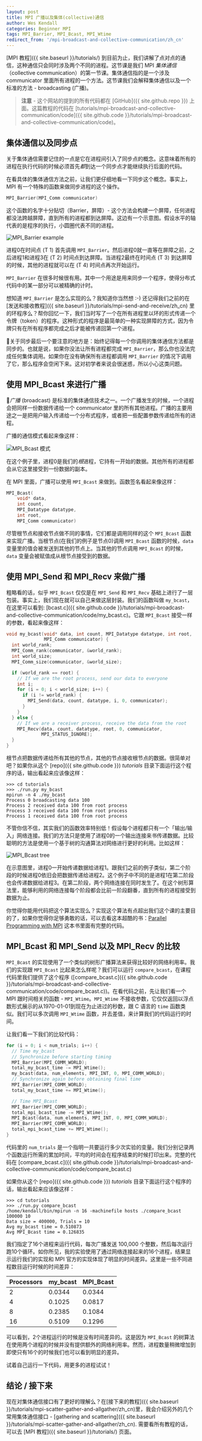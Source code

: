 ```yaml
---
layout: post
title: MPI 广播以及集体(collective)通信
author: Wes Kendall
categories: Beginner MPI
tags: MPI_Barrier, MPI_Bcast, MPI_Wtime
redirect_from: '/mpi-broadcast-and-collective-communication/zh_cn'
---
```


[MPI 教程]({{ site.baseurl }}/tutorials/) 到目前为止，我们讲解了点对点的通信，这种通信只会同时涉及两个不同的进程。这节课是我们 MPI *集体通信*（collective communication）的第一节课。集体通信指的是一个涉及 communicator 里面所有进程的一个方法。这节课我们会解释集体通信以及一个标准的方法 - broadcasting (广播)。

> **注意** - 这个网站的提到的所有代码都在 [GitHub]({{ site.github.repo }}) 上面。这篇教程的代码在 [tutorials/mpi-broadcast-and-collective-communication/code]({{ site.github.code }}/tutorials/mpi-broadcast-and-collective-communication/code)。

## 集体通信以及同步点
关于集体通信需要记住的一点是它在进程间引入了同步点的概念。这意味着所有的进程在执行代码的时候必须首先*都*到达一个同步点才能继续执行后面的代码。

在看具体的集体通信方法之前，让我们更仔细地看一下同步这个概念。事实上，MPI 有一个特殊的函数来做同步进程的这个操作。

```cpp
MPI_Barrier(MPI_Comm communicator)
```

这个函数的名字十分贴切（Barrier，屏障）- 这个方法会构建一个屏障，任何进程都没法跨越屏障，直到所有的进程都到达屏障。这边有一个示意图。假设水平的轴代表的是程序的执行，小圆圈代表不同的进程。

![MPI_Barrier example](../barrier.png)

进程0在时间点 (T 1) 首先调用 `MPI_Barrier`。然后进程0就一直等在屏障之前，之后进程1和进程3在 (T 2) 时间点到达屏障。当进程2最终在时间点 (T 3) 到达屏障的时候，其他的进程就可以在 (T 4) 时间点再次开始运行。

`MPI_Barrier` 在很多时候很有用。其中一个用途是用来同步一个程序，使得分布式代码中的某一部分可以被精确的计时。

想知道 `MPI_Barrier` 是怎么实现的么？我知道你当然想 :-) 还记得我们之前的在[发送和接收教程]({{ site.baseurl }}/tutorials/mpi-send-and-receive/zh_cn) 里的环程序么？帮你回忆一下，我们当时写了一个在所有进程里以环的形式传递一个令牌（token）的程序。这种形式的程序是最简单的一种实现屏障的方式，因为令牌只有在所有程序都完成之后才能被传递回第一个进程。

关于同步最后一个要注意的地方是：始终记得每一个你调用的集体通信方法都是同步的。也就是说，如果你没法让所有进程都完成 `MPI_Barrier`，那么你也没法完成任何集体调用。如果你在没有确保所有进程都调用 `MPI_Barrier` 的情况下调用了它，那么程序会空闲下来。这对初学者来说会很迷惑，所以小心这类问题。

## 使用 MPI_Bcast 来进行广播
*广播* (broadcast) 是标准的集体通信技术之一。一个广播发生的时候，一个进程会把同样一份数据传递给一个 communicator 里的所有其他进程。广播的主要用途之一是把用户输入传递给一个分布式程序，或者把一些配置参数传递给所有的进程。

广播的通信模式看起来像这样：

![MPI_Bcast 模式](../broadcast_pattern.png)

在这个例子里，进程0是我们的*根*进程，它持有一开始的数据。其他所有的进程都会从它这里接受到一份数据的副本。

在 MPI 里面，广播可以使用 `MPI_Bcast` 来做到。函数签名看起来像这样：

```cpp
MPI_Bcast(
    void* data,
    int count,
    MPI_Datatype datatype,
    int root,
    MPI_Comm communicator)
```

尽管根节点和接收节点做不同的事情，它们都是调用同样的这个 `MPI_Bcast` 函数来实现广播。当根节点(在我们的例子是节点0)调用 `MPI_Bcast` 函数的时候，`data` 变量里的值会被发送到其他的节点上。当其他的节点调用 `MPI_Bcast` 的时候，`data` 变量会被赋值成从根节点接受到的数据。

## 使用 MPI_Send 和 MPI_Recv 来做广播
粗略看的话，似乎 `MPI_Bcast` 仅仅是在 `MPI_Send` 和 `MPI_Recv` 基础上进行了一层包装。事实上，我们现在就可以自己来做这层封装。我们的函数叫做 `my_bcast`，在这里可以看到: [bcast.c]({{ site.github.code }}/tutorials/mpi-broadcast-and-collective-communication/code/my_bcast.c)。它跟 `MPI_Bcast` 接受一样的参数，看起来像这样：

```cpp
void my_bcast(void* data, int count, MPI_Datatype datatype, int root,
              MPI_Comm communicator) {
  int world_rank;
  MPI_Comm_rank(communicator, &world_rank);
  int world_size;
  MPI_Comm_size(communicator, &world_size);

  if (world_rank == root) {
    // If we are the root process, send our data to everyone
    int i;
    for (i = 0; i < world_size; i++) {
      if (i != world_rank) {
        MPI_Send(data, count, datatype, i, 0, communicator);
      }
    }
  } else {
    // If we are a receiver process, receive the data from the root
    MPI_Recv(data, count, datatype, root, 0, communicator,
             MPI_STATUS_IGNORE);
  }
}
```

根节点把数据传递给所有其他的节点，其他的节点接收根节点的数据。很简单对吧？如果你从这个 [repo]({{ site.github.code }}) *tutorials* 目录下面运行这个程序的话，输出看起来应该像这样：


```
>>> cd tutorials
>>> ./run.py my_bcast
mpirun -n 4 ./my_bcast
Process 0 broadcasting data 100
Process 2 received data 100 from root process
Process 3 received data 100 from root process
Process 1 received data 100 from root process
```

不管你信不信，其实我们的函数效率特别低！假设每个进程都只有一个「输出/输入」网络连接。我们的方法只是使用了进程0的一个输出连接来书传递数据。比较聪明的方法是使用一个基于树的沟通算法对网络进行更好的利用。比如这样：

![MPI_Bcast tree](../broadcast_tree.png)

在示意图里，进程0一开始传递数据给进程1。跟我们之前的例子类似，第二个阶段的时候进程0依旧会把数据传递给进程2。这个例子中不同的是进程1在第二阶段也会传递数据给进程3。在第二阶段，两个网络连接在同时发生了。在这个树形算法里，能够利用的网络连接每个阶段都会比前一阶段翻番，直到所有的进程接受到数据为止。

你觉得你能用代码把这个算法实现么？实现这个算法有点超出我们这个课的主要目的了，如果你觉得你足够勇敢的话，可以去看这本超酷的书：[Parallel Programming with MPI](http://www.amazon.com/gp/product/1558603395/ref=as_li_qf_sp_asin_tl?ie=UTF8&tag=softengiintet-20&linkCode=as2&camp=217145&creative=399377&creativeASIN=1558603395) 这本书里面有完整的代码。

## MPI_Bcast 和 MPI_Send 以及 MPI_Recv 的比较
`MPI_Bcast` 的实现使用了一个类似的树形广播算法来获得比较好的网络利用率。我们的实现跟 `MPI_Bcast` 比起来怎么样呢？我们可以运行 `compare_bcast`，在课程代码里我们提供了这个程序 ([compare_bcast.c]({{ site.github.code }}/tutorials/mpi-broadcast-and-collective-communication/code/compare_bcast.c))。在看代码之前，先让我们看一个 MPI 跟时间相关的函数 - `MPI_Wtime`。`MPI_Wtime` 不接收参数，它仅仅返回以浮点数形式展示的从1970-01-01到现在为止进过的秒数，跟 C 语言的 `time` 函数类似。我们可以多次调用 `MPI_Wtime` 函数，并去差值，来计算我们的代码运行的时间。

让我们看一下我们的比较代码：

```cpp
for (i = 0; i < num_trials; i++) {
  // Time my_bcast
  // Synchronize before starting timing
  MPI_Barrier(MPI_COMM_WORLD);
  total_my_bcast_time -= MPI_Wtime();
  my_bcast(data, num_elements, MPI_INT, 0, MPI_COMM_WORLD);
  // Synchronize again before obtaining final time
  MPI_Barrier(MPI_COMM_WORLD);
  total_my_bcast_time += MPI_Wtime();

  // Time MPI_Bcast
  MPI_Barrier(MPI_COMM_WORLD);
  total_mpi_bcast_time -= MPI_Wtime();
  MPI_Bcast(data, num_elements, MPI_INT, 0, MPI_COMM_WORLD);
  MPI_Barrier(MPI_COMM_WORLD);
  total_mpi_bcast_time += MPI_Wtime();
}
```
代码里的 `num_trials` 是一个指明一共要运行多少次实验的变量。我们分别记录两个函数运行所需的累加时间，平均的时间会在程序结束的时候打印出来。完整的代码在 [compare_bcast.c]({{ site.github.code }}/tutorials/mpi-broadcast-and-collective-communication/code/compare_bcast.c) 

如果你从这个 [repo]({{ site.github.code }}) *tutorials* 目录下面运行这个程序的话，输出看起来应该像这样：

```
>>> cd tutorials
>>> ./run.py compare_bcast
/home/kendall/bin/mpirun -n 16 -machinefile hosts ./compare_bcast 100000 10
Data size = 400000, Trials = 10
Avg my_bcast time = 0.510873
Avg MPI_Bcast time = 0.126835
```

我们指定了16个进程来运行代码，每次广播发送 100,000 个整数，然后每次运行跑10个循环。如你所见，我的实验使用了通过网络连接起来的16个进程，结果显示运行我们的实现和 MPI 官方的实现体现了明显的时间差异。这里是一些不同进程数目运行时候的时间差异：

| Processors | my_bcast | MPI_Bcast |
| --- | --- | --- |
| 2 | 0.0344 | 0.0344 |
| 4 | 0.1025 | 0.0817 |
| 8 | 0.2385 | 0.1084 |
| 16 | 0.5109 | 0.1296 |

可以看到，2个进程运行的时候是没有时间差异的。这是因为 `MPI_Bcast` 的树算法在使用两个进程的时候并没有提供额外的网络利用率。然而，进程数量稍微增加到即使只有16个的时候我们也可以看到明显的差异。

试着自己运行一下代码，用更多的进程试试！

## 结论 / 接下来
现在对集体通信接口有了更好的理解么？在[接下来的教程]({{ site.baseurl }}/tutorials/mpi-scatter-gather-and-allgather/zh_cn)里，我会介绍另外的几个常用集体通信接口 - [gathering and scattering]({{ site.baseurl }}/tutorials/mpi-scatter-gather-and-allgather/zh_cn).
需要看所有教程的话，可以去 [MPI 教程]({{ site.baseurl }}/tutorials/) 页面。
